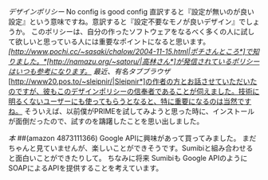 *デザインポリシー* No config is good config
直訳すると『設定が無いのが良い設定』という意味ですね。意訳すると『設定不要なモノが良いデザイン』でしょうか。
このポリシーは、自分の作ったソフトウェアをなるべく多くの人に試して欲しいと思っている人には重要なポイントになると思います。*[http://www.pochi.cc/~sasaki/chalow/2004-11-15.html|ポチさんところ*]で知りました。*[http://namazu.org/~satoru/|高林さん*]が発信されているポリシーはいつも参考になります。
最近、有名タブブラウザ*[http://www20.pos.to/~sleipnir/|Sleipnir*]の作者の方とお話させていただいたのですが、彼もこのデザインポリシーの信奉者であることが伺えました。技術に明るくないユーザーにも使ってもらうとなると、特に重要になるのは当然ですね。
そういえば、以前僕がPRIMEを試してみようと思った時に、インストールが面倒だったので、試すのを躊躇したことを思い出しました。

*本* ##(amazon 4873111366)
Google APIに興味があって買ってみました。
まだちゃんと見ていませんが、楽しいことができそうです。Sumibiと組み合わせると面白いことができたりして。 
ちなみに将来 Sumibiも Google APIのように SOAPによるAPIを提供することを考えています。
